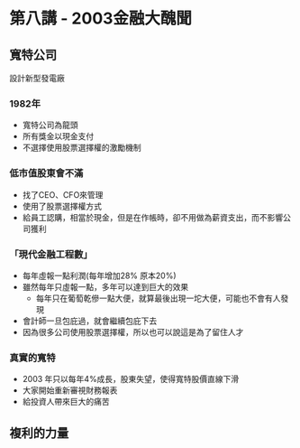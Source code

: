 # 第八講 - 2003金融大醜聞

## 寬特公司

設計新型發電廠

### 1982年 
- 寬特公司為龍頭
- 所有獎金以現金支付
- 不選擇使用股票選擇權的激勵機制

### 低市值股東會不滿
- 找了CEO、CFO來管理
- 使用了股票選擇權方式
- 給員工認購，相當於現金，但是在作帳時，卻不用做為薪資支出，而不影響公司獲利

### 「現代金融工程數」
- 每年虛報一點利潤(每年增加28% 原本20%)
- 雖然每年只虛報一點，多年可以達到巨大的效果
  - 每年只在葡萄乾傪一點大便，就算最後出現一坨大便，可能也不會有人發現
- 會計師一旦包庇過，就會繼續包庇下去
- 因為很多公司使用股票選擇權，所以也可以說這是為了留住人才

### 真實的寬特
- 2003 年只以每年4%成長，股東失望，使得寬特股價直線下滑
- 大家開始重新審視財務報表
- 給投資人帶來巨大的痛苦

## 複利的力量

